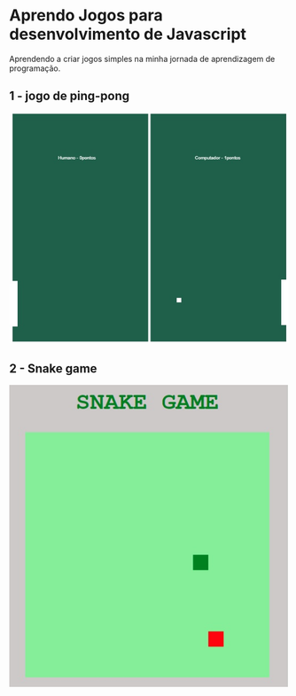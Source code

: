 #  Aprendo Jogos para desenvolvimento de Javascript



Aprendendo a criar jogos simples na minha jornada de aprendizagem de programação.

## 1 - jogo de ping-pong

![mesa](https://github.com/DayanMonteiro/Jogos/blob/main/mesa.jpg)

## 2 - Snake game

![snake-game](https://github.com/DayanMonteiro/Jogos/blob/main/snake-game.jpg)
